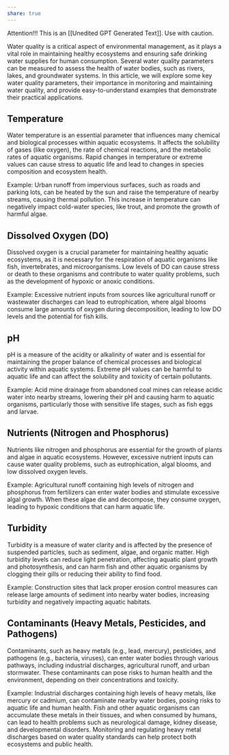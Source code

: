 ```yaml
---
share: true
---
```



Attention!!! This is an [[Unedited GPT Generated Text]]. Use with caution.

Water quality is a critical aspect of environmental management, as it plays a vital role in maintaining healthy ecosystems and ensuring safe drinking water supplies for human consumption. Several water quality parameters can be measured to assess the health of water bodies, such as rivers, lakes, and groundwater systems. In this article, we will explore some key water quality parameters, their importance in monitoring and maintaining water quality, and provide easy-to-understand examples that demonstrate their practical applications.

## Temperature

Water temperature is an essential parameter that influences many chemical and biological processes within aquatic ecosystems. It affects the solubility of gases (like oxygen), the rate of chemical reactions, and the metabolic rates of aquatic organisms. Rapid changes in temperature or extreme values can cause stress to aquatic life and lead to changes in species composition and ecosystem health.

Example: Urban runoff from impervious surfaces, such as roads and parking lots, can be heated by the sun and raise the temperature of nearby streams, causing thermal pollution. This increase in temperature can negatively impact cold-water species, like trout, and promote the growth of harmful algae.

## Dissolved Oxygen (DO)

Dissolved oxygen is a crucial parameter for maintaining healthy aquatic ecosystems, as it is necessary for the respiration of aquatic organisms like fish, invertebrates, and microorganisms. Low levels of DO can cause stress or death to these organisms and contribute to water quality problems, such as the development of hypoxic or anoxic conditions.

Example: Excessive nutrient inputs from sources like agricultural runoff or wastewater discharges can lead to eutrophication, where algal blooms consume large amounts of oxygen during decomposition, leading to low DO levels and the potential for fish kills.

## pH

pH is a measure of the acidity or alkalinity of water and is essential for maintaining the proper balance of chemical processes and biological activity within aquatic systems. Extreme pH values can be harmful to aquatic life and can affect the solubility and toxicity of certain pollutants.

Example: Acid mine drainage from abandoned coal mines can release acidic water into nearby streams, lowering their pH and causing harm to aquatic organisms, particularly those with sensitive life stages, such as fish eggs and larvae.

## Nutrients (Nitrogen and Phosphorus)

Nutrients like nitrogen and phosphorus are essential for the growth of plants and algae in aquatic ecosystems. However, excessive nutrient inputs can cause water quality problems, such as eutrophication, algal blooms, and low dissolved oxygen levels.

Example: Agricultural runoff containing high levels of nitrogen and phosphorus from fertilizers can enter water bodies and stimulate excessive algal growth. When these algae die and decompose, they consume oxygen, leading to hypoxic conditions that can harm aquatic life.

## Turbidity

Turbidity is a measure of water clarity and is affected by the presence of suspended particles, such as sediment, algae, and organic matter. High turbidity levels can reduce light penetration, affecting aquatic plant growth and photosynthesis, and can harm fish and other aquatic organisms by clogging their gills or reducing their ability to find food.

Example: Construction sites that lack proper erosion control measures can release large amounts of sediment into nearby water bodies, increasing turbidity and negatively impacting aquatic habitats.

## Contaminants (Heavy Metals, Pesticides, and Pathogens)

Contaminants, such as heavy metals (e.g., lead, mercury), pesticides, and pathogens (e.g., bacteria, viruses), can enter water bodies through various pathways, including industrial discharges, agricultural runoff, and urban stormwater. These contaminants can pose risks to human health and the environment, depending on their concentrations and toxicity.

Example: Industrial discharges containing high levels of heavy metals, like mercury or cadmium, can contaminate nearby water bodies, posing risks to aquatic life and human health. Fish and other aquatic organisms can accumulate these metals in their tissues, and when consumed by humans, can lead to health problems such as neurological damage, kidney disease, and developmental disorders. Monitoring and regulating heavy metal discharges based on water quality standards can help protect both ecosystems and public health.

